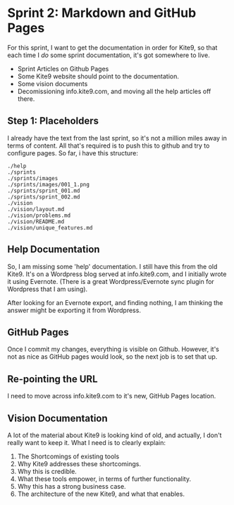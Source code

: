 # Sprint 2:  Markdown and  GitHub Pages #

For this sprint, I want to get the documentation in order for Kite9, so that each time I *do* some 
sprint documentation, it's got somewhere to live.

 - Sprint Articles on Github Pages
 - Some Kite9 website should point to the documentation.
 - Some vision documents
 - Decomissioning info.kite9.com, and moving all the help articles off there.
 

## Step 1:  Placeholders 

I already have the text from the last sprint, so it's not a million miles away in terms of content.  All that's required is to push this to github and try to configure pages.  So far, i have this structure:

```
./help
./sprints
./sprints/images
./sprints/images/001_1.png
./sprints/sprint_001.md
./sprints/sprint_002.md
./vision
./vision/layout.md
./vision/problems.md
./vision/README.md
./vision/unique_features.md
```

## Help Documentation

So, I am missing some 'help' documentation.  I still have this from the old Kite9.  It's on a Wordpress blog served at info.kite9.com, and I initially wrote it using Evernote.  (There is a great Wordpress/Evernote sync plugin for Wordpress that I am using).  

After looking for an Evernote export, and finding nothing, I am thinking the answer might be exporting it from Wordpress.



## GitHub Pages

Once I commit my changes, everything is visible on Github.  However, it's not as nice as GitHub pages would look, so the next job is to set that up.

## Re-pointing the URL

I need to move across info.kite9.com to it's new, GitHub Pages location.  

## Vision Documentation

A lot of the material about Kite9 is looking kind of old, and actually, I don't really want to keep it.  What I need is to clearly explain:

1.  The Shortcomings of existing tools
2.  Why Kite9 addresses these shortcomings.
3.  Why this is credible.
4.  What these tools empower, in terms of further functionality.
5.  Why this has a strong business case.
6.  The architecture of the new Kite9, and what that enables.




 
 

 